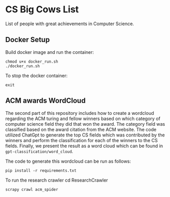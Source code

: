 # CS Big Cows List
List of people with great achievements in Computer Science.

## Docker Setup
Build docker image and run the container:
```
chmod u+x docker_run.sh
./docker_run.sh
```
To stop the docker container:
```
exit
```

## ACM awards WordCloud
The second part of this repository includes how to create a wordcloud regarding the ACM turing and fellow winners based on which category of computer science field they did that won the award. The category field was classified based on the award citation from the ACM website. The code utilized ChatGpt to generate the top CS fields which was contributed by the winners and perform the classification for each of the winners to the CS fields. Finally, we present the result as a word cloud which can be found in `gpt-classification/word_cloud`.

The code to generate this wordcloud can be run as follows:
```
pip install -r requirements.txt

```

To run the research crawler 
 cd ResearchCrawler
```
scrapy crawl acm_spider
```
  
